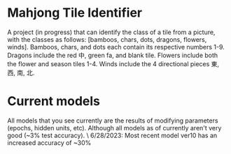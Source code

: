 # Mahjong Tile Identifier
A project (in progress) that can identify the class of a tile from a picture,
with the classes as follows: [bamboos, chars, dots, dragons, flowers, winds]. 
Bamboos, chars, and dots each contain its respective numbers 1-9. Dragons include
the red 中, green fa, and blank tile. Flowers include both the flower and season
tiles 1-4. Winds include the 4 directional pieces 東, 西, 南, 北.


# Current models
All models that you see currently are the results of modifying 
parameters (epochs, hidden units, etc). Although all
models as of currently aren't very good (~3% test accuracy).
\\
6/28/2023:
Most recent model ver10 has an increased accuracy of ~30%